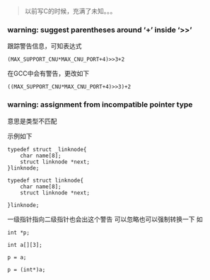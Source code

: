 > 以前写C的时候，充满了未知。。。

### warning: suggest parentheses around ‘+’ inside ‘>>’

跟踪警告信息，可知表达式
```
(MAX_SUPPORT_CNU*MAX_CNU_PORT+4)>>3+2
```
在GCC中会有警告，更改如下
```
((MAX_SUPPORT_CNU*MAX_CNU_PORT+4)>>3)+2
```

### warning: assignment from incompatible pointer type

意思是类型不匹配

示例如下
```
typedef struct _linknode{
    char name[8];
    struct linknode *next;
}linknode;

typedef struct linknode{
    char name[8];
    struct linknode *next;

}linknode;
```

一级指针指向二级指针也会出这个警告 可以忽略也可以强制转换一下 如

```
int *p;

int a[][3];

p = a;

p = (int*)a;
```
